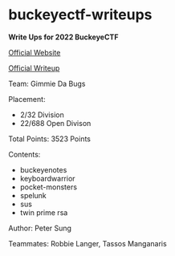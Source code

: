 # buckeyectf-writeups
**Write Ups for 2022 BuckeyeCTF**

[Official Website](https://pwnoh.io/)

[Official Writeup](https://github.com/cscosu/buckeyectf-2022-public)

Team: Gimmie Da Bugs

Placement: 
 - 2/32 Division
 - 22/688 Open Divison

Total Points: 3523 Points

Contents:
 - buckeyenotes
 - keyboardwarrior
 - pocket-monsters
 - spelunk
 - sus
 - twin prime rsa

Author: Peter Sung

Teammates: Robbie Langer, Tassos Manganaris
